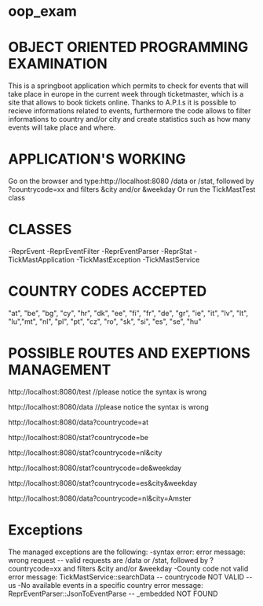 # oop_exam
# OBJECT ORIENTED PROGRAMMING EXAMINATION 

This is a springboot application which permits to check for events that will take place in europe 
in the current week through ticketmaster, which is a site that allows to book tickets online.
Thanks to A.P.I.s it is possible to recieve informations related to events, 
furthermore the code allows to filter informations to country and/or city and create statistics 
such as how many events will take place and where.

# APPLICATION'S WORKING

Go on the browser and type:http://localhost:8080 /data or /stat, followed by ?countrycode=xx and filters &city and/or &weekday 
Or run the TickMastTest class

# CLASSES

-ReprEvent
-ReprEventFilter
-ReprEventParser
-ReprStat
-TickMastApplication
-TickMastException 
-TickMastService

# COUNTRY CODES ACCEPTED 

"at", "be", "bg", "cy", "hr", "dk", "ee", "fi", "fr", "de", "gr", "ie", "it", "lv", "lt", "lu","mt", 
"nl", "pl", "pt", "cz", "ro", "sk", "si", "es", "se", "hu"


# POSSIBLE ROUTES AND EXEPTIONS MANAGEMENT 


http://localhost:8080/test //please notice the syntax is wrong 

http://localhost:8080/data //please notice the syntax is wrong 

http://localhost:8080/data?countrycode=at

http://localhost:8080/stat?countrycode=be

http://localhost:8080/stat?countrycode=nl&city

http://localhost:8080/stat?countrycode=de&weekday

http://localhost:8080/stat?countrycode=es&city&weekday

http://localhost:8080/data?countrycode=nl&city=Amster

# Exceptions 

The managed exceptions are the following:
-syntax error:
  error message: wrong request -- valid requests are /data or /stat, followed by ?countrycode=xx and filters &city and/or &weekday 
-County code not valid 
  error message: TickMastService::searchData -- countrycode NOT VALID -- us
-No available events in a specific country 
  error message: ReprEventParser::JsonToEventParse -- _embedded NOT FOUND
  
  
